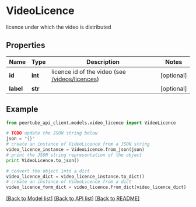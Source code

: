 # VideoLicence

licence under which the video is distributed

## Properties
Name | Type | Description | Notes
------------ | ------------- | ------------- | -------------
**id** | **int** | licence id of the video (see [/videos/licences](#operation/getLicences)) | [optional] 
**label** | **str** |  | [optional] 

## Example

```python
from peertube_api_client.models.video_licence import VideoLicence

# TODO update the JSON string below
json = "{}"
# create an instance of VideoLicence from a JSON string
video_licence_instance = VideoLicence.from_json(json)
# print the JSON string representation of the object
print VideoLicence.to_json()

# convert the object into a dict
video_licence_dict = video_licence_instance.to_dict()
# create an instance of VideoLicence from a dict
video_licence_form_dict = video_licence.from_dict(video_licence_dict)
```
[[Back to Model list]](../README.md#documentation-for-models) [[Back to API list]](../README.md#documentation-for-api-endpoints) [[Back to README]](../README.md)


